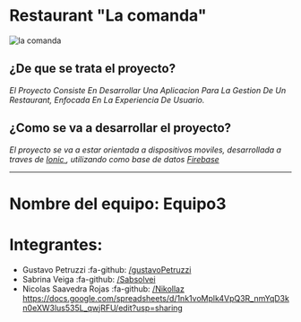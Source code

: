 # Restaurant "La comanda"
![la comanda](https://i.imgur.com/GzRLCcys.png "la comanda")
## ¿De que se trata el proyecto?
_El Proyecto Consiste En Desarrollar Una Aplicacion Para La Gestion De Un Restaurant, Enfocada En La Experiencia De Usuario._

## ¿Como se va a desarrollar el proyecto?
_El proyecto se va a estar orientada a dispositivos moviles, desarrollada a traves de [Ionic ](https://ionicframework.com/ "Ionic "), utilizando como base de datos [Firebase](https://firebase.google.com/?hl=es-419 "Firebase")_


***

# Nombre del equipo: Equipo3

# Integrantes:
 - Gustavo Petruzzi :fa-github: [/gustavoPetruzzi](https://github.com/gustavoPetruzzi/ "/gustavoPetruzzi")
 - Sabrina Veiga :fa-github: [/Sabsolvei](https://github.com/Sabsolvei "/Sabsolvei")
 - Nicolas Saavedra Rojas :fa-github:  [/Nikollaz](https://github.com/Nikollaz "/Nikollaz")
https://docs.google.com/spreadsheets/d/1nk1voMplk4VpQ3R_nmYqD3kn0eXW3lus535L_qwjRFU/edit?usp=sharing
